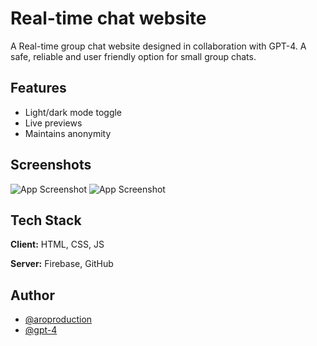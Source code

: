
# Real-time chat website

A Real-time group chat website designed in collaboration with GPT-4. A safe, reliable and user friendly option for small group chats.

## Features

- Light/dark mode toggle
- Live previews
- Maintains anonymity


## Screenshots

![App Screenshot](https://i.ibb.co/HTmX8Hj/Real-time-Chat-Brave-20-05-2023-12-43-33.png)
![App Screenshot](https://i.ibb.co/QHSQK13/image.png)


## Tech Stack

**Client:** HTML, CSS, JS

**Server:** Firebase, GitHub


## Author

- [@aroproduction](https://www.github.com/aroproduction)
- [@gpt-4](https://chat.openai.com)

